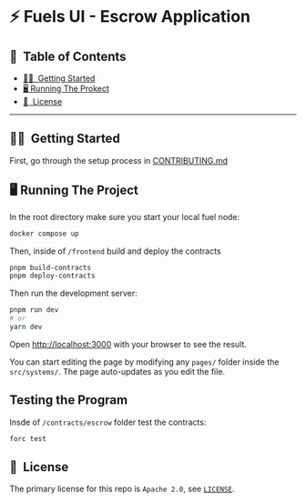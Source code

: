 <h1>⚡️ Fuels UI - Escrow Application</h1>

<h2>📝&nbsp; Table of Contents</h2>

- [🙋🏻&nbsp; Getting Started](#-getting-started)
- [🖥️ Running The Prokect](#running-the-project)
- [📜&nbsp; License](#-license)

---

## 🙋🏻&nbsp; Getting Started

First, go through the setup process in [CONTRIBUTING.md](../../../CONTRIBUTING.md)

## 🖥️ Running The Project

In the root directory make sure you start your local fuel node:
```bash
docker compose up
```

Then, inside of `/frontend` build and deploy the contracts
```bash
pnpm build-contracts
pnpm deploy-contracts
```
Then run the development server:

```bash
pnpm run dev
# or
yarn dev
```

Open [http://localhost:3000](http://localhost:3000) with your browser to see the result.

You can start editing the page by modifying any `pages/` folder inside the `src/systems/`.
The page auto-updates as you edit the file.

## Testing the Program
Insde of `/contracts/escrow` folder test the contracts:
```bash
forc test
```

## 📜&nbsp; License

The primary license for this repo is `Apache 2.0`, see [`LICENSE`](./LICENSE).
